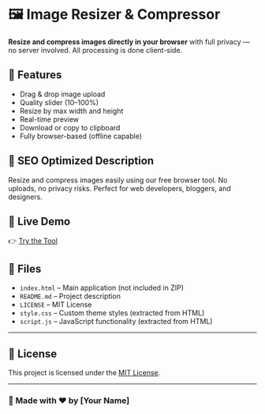 # 🖼️ Image Resizer & Compressor

**Resize and compress images directly in your browser** with full privacy — no server involved. All processing is done client-side.

## 🔧 Features

- Drag & drop image upload
- Quality slider (10–100%)
- Resize by max width and height
- Real-time preview
- Download or copy to clipboard
- Fully browser-based (offline capable)

## 🚀 SEO Optimized Description

Resize and compress images easily using our free browser tool. No uploads, no privacy risks. Perfect for web developers, bloggers, and designers.

## 🔗 Live Demo

👉 [Try the Tool](https://yourusername.github.io/image-resizer)

## 📁 Files

- `index.html` – Main application (not included in ZIP)
- `README.md` – Project description
- `LICENSE` – MIT License
- `style.css` – Custom theme styles (extracted from HTML)
- `script.js` – JavaScript functionality (extracted from HTML)

---

## 📜 License

This project is licensed under the [MIT License](LICENSE).

---

### 🙌 Made with ❤️ by [Your Name]
